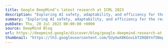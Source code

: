 ```yaml
---
title: Google DeepMind’s latest research at ICML 2023
description: "Exploring AI safety, adaptability, and efficiency for the real world"
summary: "Exploring AI safety, adaptability, and efficiency for the real world"
pubDate: Thu, 20 Jul 2023 00:00:00 +0000
source: DeepMind Blog
url: https://deepmind.google/discover/blog/google-deepmind-research-at-icml-2023/
thumbnail: "https://lh3.googleusercontent.com/5UyUwX8KGovLbTZ0Q8Ynf5Nepy-1zyFaVIIwB7ty0Cp1F5wrKrv24aOT91PDo1vpH3T4P0cwtUn1WxxvtU5vqd4J7cBwEK6UsvnTMNL_qramtFbsX28=w1200-h630-n-nu"
---
```


